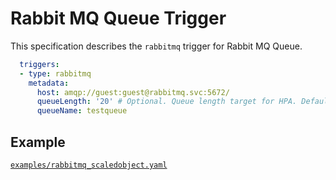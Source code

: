 # Rabbit MQ Queue Trigger

This specification describes the `rabbitmq` trigger for Rabbit MQ Queue.

```yaml
  triggers:
  - type: rabbitmq
    metadata:
      host: amqp://guest:guest@rabbitmq.svc:5672/
      queueLength: '20' # Optional. Queue length target for HPA. Default: 20 messages
      queueName: testqueue
```

## Example

[`examples/rabbitmq_scaledobject.yaml`](./../../examples/rabbitmq_scaledobject.yaml)
